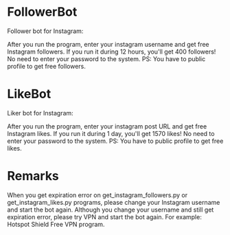 # FollowerBot
Follower bot for Instagram:

After you run the program, enter your instagram username and get free Instagram followers. If you run it during 12 hours, you'll get 400 followers! No need to enter your password to the system. PS: You have to public profile to get free followers. 

# LikeBot
Liker bot for Instagram:

After you run the program, enter your instagram post URL and get free Instagram likes. If you run it during 1 day, you'll get 1570 likes! No need to enter your password to the system. PS: You have to public profile to get free likes.

# Remarks

When you get expiration error on get_instagram_followers.py or get_instagram_likes.py programs, please change your Instagram username and start the bot again.
Although you change your username and still get expiration error, please try VPN and start the bot again. For example: Hotspot Shield Free VPN program.

